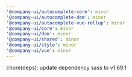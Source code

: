 ```yaml
---
'@company-ui/autocomplete-core': minor
'@company-ui/autocomplete-dom': minor
'@company-ui/autocomplete-vue-rollup': minor
'@company-ui/core': minor
'@company-ui/dom': minor
'@company-ui/shared': minor
'@company-ui/style': minor
'@company-ui/vue': minor
---
```


chore(deps): update dependency sass to v1.69.1
